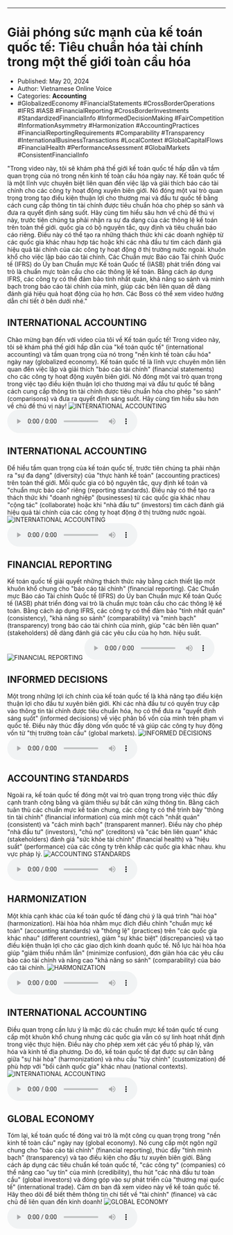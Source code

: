 
---

# Giải phóng sức mạnh của kế toán quốc tế: Tiêu chuẩn hóa tài chính trong một thế giới toàn cầu hóa

- Published: May 20, 2024
- Author: Vietnamese Online Voice
- Categories: **Accounting**
- #GlobalizedEconomy #FinancialStatements #CrossBorderOperations #IFRS #IASB #FinancialReporting #CrossBorderInvestments #StandardizedFinancialInfo #InformedDecisionMaking #FairCompetition #InformationAsymmetry #Harmonization #AccountingPractices #FinancialReportingRequirements #Comparability #Transparency #InternationalBusinessTransactions #LocalContext #GlobalCapitalFlows #FinancialHealth #PerformanceAssessment #GlobalMarkets #ConsistentFinancialInfo

"Trong video này, tôi sẽ khám phá thế giới kế toán quốc tế hấp dẫn và tầm quan trọng của nó trong nền kinh tế toàn cầu hóa ngày nay. Kế toán quốc tế là một lĩnh vực chuyên biệt liên quan đến việc lập và giải thích báo cáo tài chính cho các công ty hoạt động xuyên biên giới. Nó đóng một vai trò quan trọng trong tạo điều kiện thuận lợi cho thương mại và đầu tư quốc tế bằng cách cung cấp thông tin tài chính được tiêu chuẩn hóa cho phép so sánh và đưa ra quyết định sáng suốt. Hãy cùng tìm hiểu sâu hơn về chủ đề thú vị này, trước tiên chúng ta phải nhận ra sự đa dạng của các thông lệ kế toán trên toàn thế giới. quốc gia có bộ nguyên tắc, quy định và tiêu chuẩn báo cáo riêng. Điều này có thể tạo ra những thách thức khi các doanh nghiệp từ các quốc gia khác nhau hợp tác hoặc khi các nhà đầu tư tìm cách đánh giá hiệu quả tài chính của các công ty hoạt động ở thị trường nước ngoài. khuôn khổ cho việc lập báo cáo tài chính. Các Chuẩn mực Báo cáo Tài chính Quốc tế (IFRS) do Ủy ban Chuẩn mực Kế toán Quốc tế (IASB) phát triển đóng vai trò là chuẩn mực toàn cầu cho các thông lệ kế toán. Bằng cách áp dụng IFRS, các công ty có thể đảm bảo tính nhất quán, khả năng so sánh và minh bạch trong báo cáo tài chính của mình, giúp các bên liên quan dễ dàng đánh giá hiệu quả hoạt động của họ hơn. Các Boss có thể xem video hướng dẫn chi tiết ở bên dưới nhé."


## INTERNATIONAL ACCOUNTING

Chào mừng bạn đến với video của tôi về Kế toán quốc tế! Trong video này, tôi sẽ khám phá thế giới hấp dẫn của "kế toán quốc tế" (international accounting) và tầm quan trọng của nó trong "nền kinh tế toàn cầu hóa" ngày nay (globalized economy). Kế toán quốc tế là lĩnh vực chuyên môn liên quan đến việc lập và giải thích "báo cáo tài chính" (financial statements) cho các công ty hoạt động xuyên biên giới. Nó đóng một vai trò quan trọng trong việc tạo điều kiện thuận lợi cho thương mại và đầu tư quốc tế bằng cách cung cấp thông tin tài chính được tiêu chuẩn hóa cho phép "so sánh" (comparisons) và đưa ra quyết định sáng suốt. Hãy cùng tìm hiểu sâu hơn về chủ đề thú vị này!
![INTERNATIONAL ACCOUNTING](https://http-archiver-apis-production-80.schnworks.com/storage/images/transitions/2024-05-20/transition-11204778844-Montserrat-Black-283593.jpg)
<audio controls>
    <source src="https://http-archiver-apis-production-80.schnworks.com/storage/storage/audio/file-10222972211.mp3" type="audio/mpeg">
</audio>



## INTERNATIONAL ACCOUNTING

Để hiểu tầm quan trọng của kế toán quốc tế, trước tiên chúng ta phải nhận ra "sự đa dạng" (diversity) của "thực hành kế toán" (accounting practices) trên toàn thế giới. Mỗi quốc gia có bộ nguyên tắc, quy định kế toán và "chuẩn mực báo cáo" riêng (reporting standards). Điều này có thể tạo ra thách thức khi "doanh nghiệp" (businesses) từ các quốc gia khác nhau "cộng tác" (collaborate) hoặc khi "nhà đầu tư" (investors) tìm cách đánh giá hiệu quả tài chính của các công ty hoạt động ở thị trường nước ngoài.
![INTERNATIONAL ACCOUNTING](https://http-archiver-apis-production-80.schnworks.com/storage/images/transitions/2024-05-20/transition--18641007920-Montserrat-Medium-303F9F.jpg)
<audio controls>
    <source src="https://http-archiver-apis-production-80.schnworks.com/storage/storage/audio/file-3167565142.mp3" type="audio/mpeg">
</audio>



## FINANCIAL REPORTING

Kế toán quốc tế giải quyết những thách thức này bằng cách thiết lập một khuôn khổ chung cho "báo cáo tài chính" (financial reporting). Các Chuẩn mực Báo cáo Tài chính Quốc tế (IFRS) do Ủy ban Chuẩn mực Kế toán Quốc tế (IASB) phát triển đóng vai trò là chuẩn mực toàn cầu cho các thông lệ kế toán. Bằng cách áp dụng IFRS, các công ty có thể đảm bảo "tính nhất quán" (consistency), "khả năng so sánh" (comparability) và "minh bạch" (transparency) trong báo cáo tài chính của mình, giúp "các bên liên quan" (stakeholders) dễ dàng đánh giá các yêu cầu của họ hơn. hiệu suất.
![FINANCIAL REPORTING](https://http-archiver-apis-production-80.schnworks.com/storage/images/transitions/2024-05-20/transition-19140415656-Montserrat-Thin-673AB7.jpg)
<audio controls>
    <source src="https://http-archiver-apis-production-80.schnworks.com/storage/storage/audio/file-10286960385.mp3" type="audio/mpeg">
</audio>



## INFORMED DECISIONS

Một trong những lợi ích chính của kế toán quốc tế là khả năng tạo điều kiện thuận lợi cho đầu tư xuyên biên giới. Khi các nhà đầu tư có quyền truy cập vào thông tin tài chính được tiêu chuẩn hóa, họ có thể đưa ra "quyết định sáng suốt" (informed decisions) về việc phân bổ vốn của mình trên phạm vi quốc tế. Điều này thúc đẩy dòng vốn quốc tế và giúp các công ty huy động vốn từ "thị trường toàn cầu" (global markets).
![INFORMED DECISIONS](https://http-archiver-apis-production-80.schnworks.com/storage/images/transitions/2024-05-20/transition-21188151915-Montserrat-SemiBold-283593.jpg)
<audio controls>
    <source src="https://http-archiver-apis-production-80.schnworks.com/storage/storage/audio/file-2916885380.mp3" type="audio/mpeg">
</audio>



## ACCOUNTING STANDARDS

Ngoài ra, kế toán quốc tế đóng một vai trò quan trọng trong việc thúc đẩy cạnh tranh công bằng và giảm thiểu sự bất cân xứng thông tin. Bằng cách tuân thủ các chuẩn mực kế toán chung, các công ty có thể trình bày "thông tin tài chính" (financial information) của mình một cách "nhất quán" (consistent) và "cách minh bạch" (transparent manner). Điều này cho phép "nhà đầu tư" (investors), "chủ nợ" (creditors) và "các bên liên quan" khác (stakeholders) đánh giá "sức khỏe tài chính" (financial health) và "hiệu suất" (performance) của các công ty trên khắp các quốc gia khác nhau. khu vực pháp lý.
![ACCOUNTING STANDARDS](https://http-archiver-apis-production-80.schnworks.com/storage/images/transitions/2024-05-20/transition--16790273425-Montserrat-Black-283593.jpg)
<audio controls>
    <source src="https://http-archiver-apis-production-80.schnworks.com/storage/storage/audio/file-25521282094.mp3" type="audio/mpeg">
</audio>



## HARMONIZATION

Một khía cạnh khác của kế toán quốc tế đáng chú ý là quá trình "hài hòa" (harmonization). Hài hòa hóa nhằm mục đích điều chỉnh "chuẩn mực kế toán" (accounting standards) và "thông lệ" (practices) trên "các quốc gia khác nhau" (different countries), giảm "sự khác biệt" (discrepancies) và tạo điều kiện thuận lợi cho các giao dịch kinh doanh quốc tế. Nỗ lực hài hòa hóa giúp "giảm thiểu nhầm lẫn" (minimize confusion), đơn giản hóa các yêu cầu báo cáo tài chính và nâng cao "khả năng so sánh" (comparability) của báo cáo tài chính.
![HARMONIZATION](https://http-archiver-apis-production-80.schnworks.com/storage/images/transitions/2024-05-20/transition-10274260451-Montserrat-Black-303F9F.jpg)
<audio controls>
    <source src="https://http-archiver-apis-production-80.schnworks.com/storage/storage/audio/file-18083007345.mp3" type="audio/mpeg">
</audio>



## INTERNATIONAL ACCOUNTING

Điều quan trọng cần lưu ý là mặc dù các chuẩn mực kế toán quốc tế cung cấp một khuôn khổ chung nhưng các quốc gia vẫn có sự linh hoạt nhất định trong việc thực hiện. Điều này cho phép xem xét các yếu tố pháp lý, văn hóa và kinh tế địa phương. Do đó, kế toán quốc tế đạt được sự cân bằng giữa "sự hài hòa" (harmonization) và nhu cầu "tùy chỉnh" (customization) để phù hợp với "bối cảnh quốc gia" khác nhau (national contexts).
![INTERNATIONAL ACCOUNTING](https://http-archiver-apis-production-80.schnworks.com/storage/images/transitions/2024-05-20/transition--3453862499-Montserrat-Bold-9C27B0.jpg)
<audio controls>
    <source src="https://http-archiver-apis-production-80.schnworks.com/storage/storage/audio/file-14943011252.mp3" type="audio/mpeg">
</audio>



## GLOBAL ECONOMY

Tóm lại, kế toán quốc tế đóng vai trò là một công cụ quan trọng trong "nền kinh tế toàn cầu" ngày nay (global economy). Nó cung cấp một ngôn ngữ chung cho "báo cáo tài chính" (financial reporting), thúc đẩy "tính minh bạch" (transparency) và tạo điều kiện cho đầu tư xuyên biên giới. Bằng cách áp dụng các tiêu chuẩn kế toán quốc tế, "các công ty" (companies) có thể nâng cao "uy tín" của mình (credibility), thu hút "các nhà đầu tư toàn cầu" (global investors) và đóng góp vào sự phát triển của "thương mại quốc tế" (international trade). Cảm ơn bạn đã xem video này về kế toán quốc tế. Hãy theo dõi để biết thêm thông tin chi tiết về "tài chính" (finance) và các chủ đề liên quan đến kinh doanh!
![GLOBAL ECONOMY](https://http-archiver-apis-production-80.schnworks.com/storage/images/transitions/2024-05-20/transition--32069036467-Montserrat-Bold-1A237E.jpg)
<audio controls>
    <source src="https://http-archiver-apis-production-80.schnworks.com/storage/storage/audio/file-61851940138.mp3" type="audio/mpeg">
</audio>

